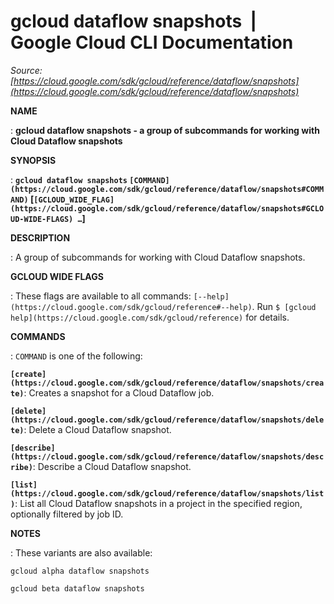 # gcloud dataflow snapshots  |  Google Cloud CLI Documentation

*Source: [https://cloud.google.com/sdk/gcloud/reference/dataflow/snapshots](https://cloud.google.com/sdk/gcloud/reference/dataflow/snapshots)*

**NAME**

: **gcloud dataflow snapshots - a group of subcommands for working with Cloud Dataflow snapshots**

**SYNOPSIS**

: **`gcloud dataflow snapshots` `[COMMAND](https://cloud.google.com/sdk/gcloud/reference/dataflow/snapshots#COMMAND)` [`[GCLOUD_WIDE_FLAG](https://cloud.google.com/sdk/gcloud/reference/dataflow/snapshots#GCLOUD-WIDE-FLAGS) …`]**

**DESCRIPTION**

: A group of subcommands for working with Cloud Dataflow snapshots.

**GCLOUD WIDE FLAGS**

: These flags are available to all commands: `[--help](https://cloud.google.com/sdk/gcloud/reference#--help)`.
Run `$ [gcloud help](https://cloud.google.com/sdk/gcloud/reference)` for details.

**COMMANDS**

: ``COMMAND`` is one of the following:

**`[create](https://cloud.google.com/sdk/gcloud/reference/dataflow/snapshots/create)`**:
Creates a snapshot for a Cloud Dataflow job.

**`[delete](https://cloud.google.com/sdk/gcloud/reference/dataflow/snapshots/delete)`**:
Delete a Cloud Dataflow snapshot.

**`[describe](https://cloud.google.com/sdk/gcloud/reference/dataflow/snapshots/describe)`**:
Describe a Cloud Dataflow snapshot.

**`[list](https://cloud.google.com/sdk/gcloud/reference/dataflow/snapshots/list)`**:
List all Cloud Dataflow snapshots in a project in the specified region,
optionally filtered by job ID.

**NOTES**

: These variants are also available:

```
gcloud alpha dataflow snapshots
```

```
gcloud beta dataflow snapshots
```